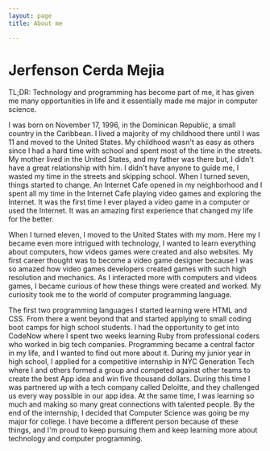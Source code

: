 ```yaml
---
layout: page
title: About me

---
```


# Jerfenson Cerda Mejia


 TL;DR: Technology and programming has become part of me, it has given me many opportunities in life and it essentially made me major in computer science.

I was born on November 17, 1996, in the Dominican Republic, a small country in the Caribbean. I lived a majority of my childhood there until I was 11 and moved to the United States. My childhood wasn't as easy as others since I had a hard time with school and spent most of the time in the streets. My mother lived in the United States, and my father was there but, I didn't have a great relationship with him. I didn't have anyone to guide me, I wasted my time in the streets and skipping school. When I turned seven, things started to change. An Internet Cafe opened in my neighborhood and I spent all my time in the Internet Cafe playing video games and exploring the Internet. It was the first time I ever played a video game in a computer or used the Internet. It was an amazing first experience that changed my life for the better.

When I turned eleven, I moved to the United States with my mom. Here my I became even more intrigued with technology, I wanted to learn everything about computers, how videos games were created and also websites. My first career thought was to become a video game designer because I was so amazed how video games developers created games with such high resolution and mechanics. As I interacted more with computers and videos games, I became curious of how these things were created and worked. My curiosity took me to the world of computer programming language.

The first two programming languages I started learning were HTML and CSS. From there a went beyond that and started applying to small coding boot camps for high school students. I had the opportunity to get into CodeNow where I spent two weeks learning Ruby from professional coders who worked in big tech companies. Programming became a central factor in my life, and I wanted to find out more about it. During my junior year in high school, I applied for a competitive internship in NYC Generation Tech where I and others formed a group and competed against other teams to create the best App idea and win five thousand dollars. During this time I was partnered up with a tech company called Deloitte, and they challenged us every way possible in our app idea. At the same time, I was learning so much and making so many great connections with talented people. By the end of the internship, I decided that Computer Science was going be my major for college. I have become a different person because of these things, and I'm proud to keep pursuing them and keep learning more about technology and computer programming.

